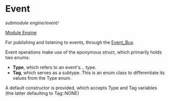 # Event
*submodule*
*engine/event/*

[Module Engine](../engine.md)

For publishing and listening to events, through the [Event_Bus](event_bus.md).

Event operations make use of the eponymous struct, which primarily holds two enums:
- **Type**, which refers to an event's... type.
- **Tag**, which serves as a subtype. This is an enum class to differentiate its values from the Type enum.

A default constructor is provided, which accepts Type and Tag variables (the latter defaulting to Tag::NONE)